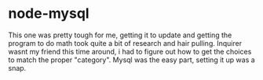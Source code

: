 # node-mysql

This one was pretty tough for me, getting it to update and getting the program to do math took quite a bit of research and hair pulling. Inquirer wasnt my friend this time around, i had to figure out how to get the choices to match the proper "category". Mysql was the easy part, setting it up was a snap.